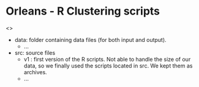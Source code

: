 Orleans - R Clustering scripts
==============================

<>

- data:	folder containing data files (for both input and output).
	- ...
- src:	source files
	- v1 : first version of the R scripts. Not able to handle 
			the size of our data, so we finally used the scripts
			located in src. We kept them as archives.
	- ...